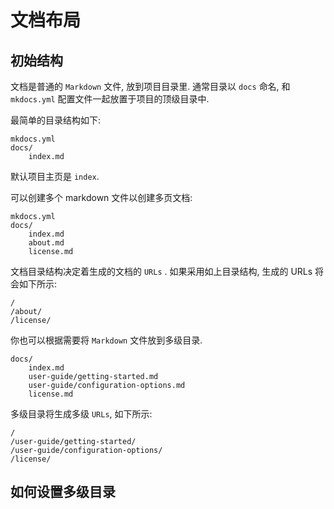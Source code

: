 # 文档布局

## 初始结构

文档是普通的 `Markdown` 文件, 放到项目目录里. 通常目录以 `docs` 命名, 和 `mkdocs.yml` 配置文件一起放置于项目的顶级目录中.

最简单的目录结构如下:

```
mkdocs.yml
docs/
    index.md
```

默认项目主页是 `index`.

可以创建多个 markdown 文件以创建多页文档:
```
mkdocs.yml
docs/
    index.md
    about.md
    license.md
```
文档目录结构决定着生成的文档的 `URLs` . 如果采用如上目录结构, 生成的 URLs 将会如下所示:
```
/
/about/
/license/
```

你也可以根据需要将 `Markdown` 文件放到多级目录.

```
docs/
    index.md
    user-guide/getting-started.md
    user-guide/configuration-options.md
    license.md
```

多级目录将生成多级 `URLs`, 如下所示:
```
/
/user-guide/getting-started/
/user-guide/configuration-options/
/license/
```

## 如何设置多级目录
